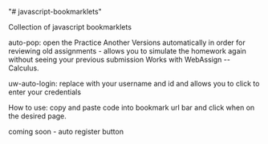 "# javascript-bookmarklets" 

Collection of javascript bookmarklets

auto-pop: open the Practice Another Versions automatically in order for reviewing old assignments - allows you to simulate the homework again without seeing your previous submission
Works with WebAssign -- Calculus. 

uw-auto-login: replace with your username and id and allows you to click to enter your credentials 

How to use: copy and paste code into bookmark url bar and click when on the desired page. 

coming soon - auto register button 

